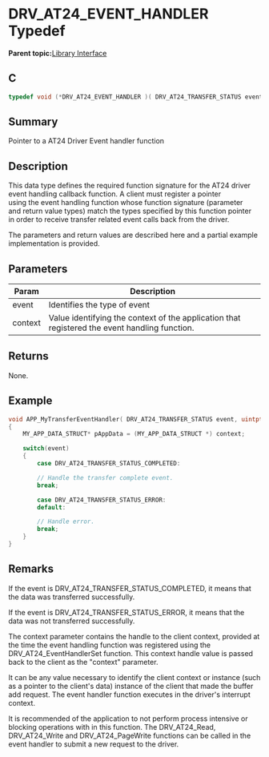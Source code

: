 # DRV\_AT24\_EVENT\_HANDLER Typedef

**Parent topic:**[Library Interface](GUID-354A36E3-7E0B-4DD0-8485-DDFD792B525C.md)

## C

```c
typedef void (*DRV_AT24_EVENT_HANDLER )( DRV_AT24_TRANSFER_STATUS event, uintptr_t context );

```

## Summary

Pointer to a AT24 Driver Event handler function

## Description

This data type defines the required function signature for the AT24 driver<br />event handling callback function. A client must register a pointer<br />using the event handling function whose function signature \(parameter<br />and return value types\) match the types specified by this function pointer<br />in order to receive transfer related event calls back from the driver.

The parameters and return values are described here and a partial example<br />implementation is provided.

## Parameters

|Param|Description|
|-----|-----------|
|event|Identifies the type of event|
|context|Value identifying the context of the application that registered the event handling function.|

## Returns

None.

## Example

```c
void APP_MyTransferEventHandler( DRV_AT24_TRANSFER_STATUS event, uintptr_t context )
{
    MY_APP_DATA_STRUCT* pAppData = (MY_APP_DATA_STRUCT *) context;

    switch(event)
    {
        case DRV_AT24_TRANSFER_STATUS_COMPLETED:

        // Handle the transfer complete event.
        break;

        case DRV_AT24_TRANSFER_STATUS_ERROR:
        default:

        // Handle error.
        break;
    }
}
```

## Remarks

If the event is DRV\_AT24\_TRANSFER\_STATUS\_COMPLETED, it means that the data was transferred successfully.

If the event is DRV\_AT24\_TRANSFER\_STATUS\_ERROR, it means that the data was not transferred successfully.

The context parameter contains the handle to the client context, provided at the time the event handling function was registered using the DRV\_AT24\_EventHandlerSet function. This context handle value is passed back to the client as the "context" parameter.

It can be any value necessary to identify the client context or instance \(such as a pointer to the client's data\) instance of the client that made the buffer add request. The event handler function executes in the driver's interrupt context.

It is recommended of the application to not perform process intensive or blocking operations with in this function. The DRV\_AT24\_Read, DRV\_AT24\_Write and DRV\_AT24\_PageWrite functions can be called in the event handler to submit a new request to the driver.

